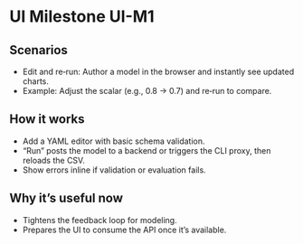 # UI Milestone UI-M1

## Scenarios

- Edit and re‑run: Author a model in the browser and instantly see updated charts.
- Example: Adjust the scalar (e.g., 0.8 → 0.7) and re‑run to compare.

## How it works

- Add a YAML editor with basic schema validation.
- “Run” posts the model to a backend or triggers the CLI proxy, then reloads the CSV.
- Show errors inline if validation or evaluation fails.

## Why it’s useful now

- Tightens the feedback loop for modeling.
- Prepares the UI to consume the API once it’s available.
